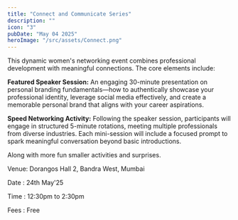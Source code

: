 ```yaml
---
title: "Connect and Communicate Series"
description: ""
icon: "3"
pubDate: "May 04 2025"
heroImage: "/src/assets/Connect.png"
---
```


This dynamic women's networking event combines professional development with meaningful connections. The core elements include:

<b>Featured Speaker Session:</b> An engaging 30-minute presentation on personal branding fundamentals—how to authentically showcase your professional identity, leverage social media effectively, and create a memorable personal brand that aligns with your career aspirations.

<b>Speed Networking Activity:</b> Following the speaker session, participants will engage in structured 5-minute rotations, meeting multiple professionals from diverse industries. Each mini-session will include a focused prompt to spark meaningful conversation beyond basic introductions.

Along with more fun smaller activities and surprises.

Venue: Dorangos Hall 2, Bandra West, Mumbai

Date : 24th May'25

Time : 12:30pm to 2:30pm

Fees : Free
